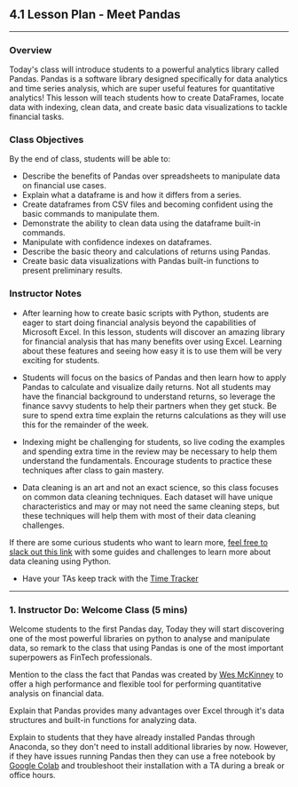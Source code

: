 ## 4.1 Lesson Plan - Meet Pandas
---

### Overview

Today's class will introduce students to a powerful analytics library called Pandas. Pandas is a software library designed specifically for data analytics and time series analysis, which are super useful features for quantitative analytics! This lesson will teach students how to create DataFrames, locate data with indexing, clean data, and create basic data visualizations to tackle financial tasks.

### Class Objectives

By the end of class, students will be able to:

* Describe the benefits of Pandas over spreadsheets to manipulate data on financial use cases.
* Explain what a dataframe is and how it differs from a series.
* Create dataframes from CSV files and becoming confident using the basic commands to manipulate them.
* Demonstrate the ability to clean data using the dataframe built-in commands.
* Manipulate with confidence indexes on dataframes.
* Describe the basic theory and calculations of returns using Pandas.
* Create basic data visualizations with Pandas built-in functions to present preliminary results.


### Instructor Notes

* After learning how to create basic scripts with Python, students are eager to start doing financial analysis beyond the capabilities of Microsoft Excel. In this lesson, students will discover an amazing library for financial analysis that has many benefits over using Excel. Learning about these features and seeing how easy it is to use them will be very exciting for students.

* Students will focus on the basics of Pandas and then learn how to apply Pandas to calculate and visualize daily returns. Not all students may have the financial background to understand returns, so leverage the finance savvy students to help their partners when they get stuck. Be sure to spend extra time explain the returns calculations as they will use this for the remainder of the week.

* Indexing might be challenging for students, so live coding the examples and spending extra time in the review may be necessary to help them understand the fundamentals. Encourage students to practice these techniques after class to gain mastery.

* Data cleaning is an art and not an exact science, so this class focuses on common data cleaning techniques. Each dataset will have unique characteristics and may or may not need the same cleaning steps, but these techniques will help them with most of their data cleaning challenges.

If there are some curious students who want to learn more, [feel free to slack out this link](https://www.kaggle.com/chrisbow/kernels?sortBy=relevance&group=everyone&search=Cleaning+data+with+Python&page=1&pageSize=20&userId=1541110) with some guides and challenges to learn more about data cleaning using Python.

* Have your TAs keep track with the [Time Tracker](TimeTracker.xlsx)

- - -

### 1. Instructor Do: Welcome Class (5 mins)

Welcome students to the first Pandas day, Today they will start discovering one of the most powerful libraries on python to analyse and manipulate data, so remark to the class that using Pandas is one of the most important superpowers as FinTech professionals.

Mention to the class the fact that Pandas was created by [Wes McKinney](https://en.wikipedia.org/wiki/Wes_McKinney) to offer a high performance and flexible tool for performing quantitative analysis on financial data.

Explain that Pandas provides many advantages over Excel through it's data structures and built-in functions for analyzing data.

Explain to students that they have already installed Pandas through Anaconda, so they don't need to install additional libraries by now. However, if they have issues running Pandas then they can use a free notebook by [Google Colab](https://colab.research.google.com/) and troubleshoot their installation with a TA during a break or office hours.
